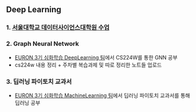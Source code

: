 ## Deep Learning


### 1. [서울대학교 데이터사이언스대학원 수업](https://www.youtube.com/playlist?list=PL0E_1UqNACXD5trR4II4ltJ0dBBt0ztTV)
  
### 2. Graph Neural Network
- [EURON 3기 심화학습 DeepLearning 팀](https://github.com/Ewha-Euron/2022-2-Euron-Advanced)에서 CS224W를 통한 GNN 공부
- cs224w 내용 정리 + 주차별 복습과제 및 따로 정리한 노트들 업로드
        
### 3. 딥러닝 파이토치 교과서
- [EURON 3기 심화학습 MachineLearning 팀](https://github.com/Ewha-Euron/2022-2-Euron-Advanced)에서 딥러닝 파이토치 교과서를 통해 딥러닝 공부

